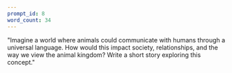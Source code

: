 ```yaml
---
prompt_id: 8
word_count: 34
---
```


"Imagine a world where animals could communicate with humans through a universal language. How would this impact society, relationships, and the way we view the animal kingdom? Write a short story exploring this concept."

